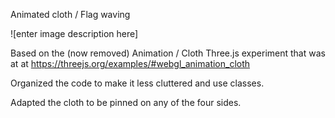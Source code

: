 
Animated cloth / Flag waving

![enter image description here]

Based on the (now removed) Animation / Cloth Three.js experiment that was at at https://threejs.org/examples/#webgl_animation_cloth

Organized the code to make it less cluttered and use classes.

Adapted the cloth to be pinned on any of the four sides.
